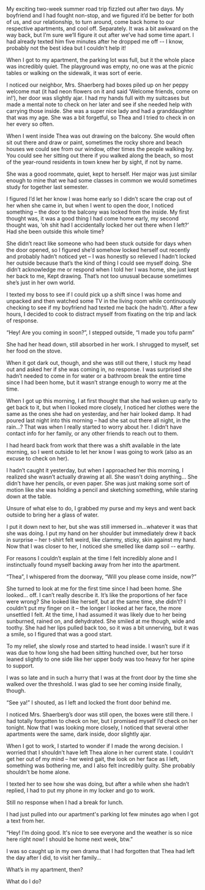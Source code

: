 My exciting two-week summer road trip fizzled out after two days. My boyfriend and I had fought non-stop, and we figured it’d be better for both of us, and our relationship, to turn around, come back home to our respective apartments, and cool off. Separately. It was a bit awkward on the way back, but I’m sure we’ll figure it out after we’ve had some time apart. I had already texted him five minutes after he dropped me off -- I know, probably not the best idea but I couldn't help it!

When I got to my apartment, the parking lot was full, but it the whole place was incredibly quiet. The playground was empty, no one was at the picnic tables or walking on the sidewalk, it was sort of eerie.

I noticed our neighbor, Mrs. Shaerberg had boxes piled up on her peppy welcome mat (it had neon flowers on it and said ‘Welcome friends, come on in!’), her door was slightly ajar. I had my hands full with my suitcases but made a mental note to check on her later and see if she needed help with carrying those inside. She was a super nice lady and had a granddaughter that was my age. She was a bit forgetful, so Thea and I tried to check in on her every so often.

When I went inside Thea was out drawing on the balcony. She would often sit out there and draw or paint, sometimes the rocky shore and beach houses we could see from our window, other times the people walking by. You could see her sitting out there if you walked along the beach, so most of the year-round residents in town knew her by sight, if not by name.

She was a good roommate, quiet, kept to herself. Her major was just similar enough to mine that we had some classes in common we would sometimes study for together last semester.

I figured I’d let her know I was home early so I didn’t scare the crap out of her when she came in, but when I went to open the door, I noticed something – the door to the balcony was locked from the inside. My first thought was, it was a good thing I had come home early, my second thought was, ‘oh shit had I accidentally locked her out there when I left?’ Had she been outside this whole time?

She didn’t react like someone who had been stuck outside for days when the door opened, so I figured she’d somehow locked herself out recently and probably hadn’t noticed yet – I was honestly so relieved I hadn’t locked her outside because that’s the kind of thing I could see myself doing. She didn’t acknowledge me or respond when I told her I was home, she just kept her back to me, Kept drawing. That’s not too unusual because sometimes she’s just in her own world.

I texted my boss to see if I could pick up a shift since I was home and unpacked and then watched some TV in the living room while continuously checking to see if my boyfriend had texted me back (he hadn't). After a few hours, I decided to cook to distract myself from fixating on the trip and lack of response.

“Hey! Are you coming in soon?”, I stepped outside, “I made you tofu parm”

She had her head down, still absorbed in her work. I shrugged to myself, set her food on the stove.

When it got dark out, though, and she was still out there, I stuck my head out and asked her if she was coming in, no response. I was surprised she hadn’t needed to come in for water or a bathroom break the entire time since I had been home, but it wasn’t strange enough to worry me at the time.

When I got up this morning, I at first thought that she had woken up early to get back to it, but when I looked more closely, I noticed her clothes were the same as the ones she had on yesterday, and her hair looked damp. It had poured last night into this morning – had she sat out there all night, in the rain...? That was when I really started to worry about her. I didn’t have contact info for her family, or any other friends to reach out to them.

I had heard back from work that there was a shift available in the late morning, so I went outside to let her know I was going to work (also as an excuse to check on her).

I hadn’t caught it yesterday, but when I approached her this morning, I realized she wasn’t actually drawing at all. She wasn't doing anything... She didn’t have her pencils, or even paper. She was just making some sort of motion like she was holding a pencil and sketching something, while staring down at the table.

Unsure of what else to do, I grabbed my purse and my keys and went back outside to bring her a glass of water.

I put it down next to her, but she was still immersed in...whatever it was that she was doing. I put my hand on her shoulder but immediately drew it back in surprise – her t-shirt felt weird, like clammy, sticky, skin against my hand. Now that I was closer to her, I noticed she smelled like damp soil -- earthy.

For reasons I couldn’t explain at the time I felt incredibly alone and I instinctually found myself backing away from her into the apartment.

“Thea”, I whispered from the doorway, “Will you please come inside, now?”

She turned to look at me for the first time since I had been home. She looked… off. I can’t really describe it. It’s like the proportions of her face were wrong? She looked like herself, but at the same time, she didn’t?  I couldn’t put my finger on it – the longer I looked at her face, the more unsettled I felt. At the time, I had assumed it was likely due to her being sunburned, rained on, and dehydrated. She smiled at me though, wide and toothy. She had her lips pulled back too, so it was a bit unnerving, but it was a smile, so I figured that was a good start.

To my relief, she slowly rose and started to head inside. I wasn’t sure if it was due to how long she had been sitting hunched over, but her torso leaned slightly to one side like her upper body was too heavy for her spine to support.

I was so late and in such a hurry that I was at the front door by the time she walked over the threshold. I was glad to see her coming inside finally, though.

“See ya!” I shouted, as I left and locked the front door behind me.

I noticed Mrs. Shaerberg’s door was still open, the boxes were still there. I had totally forgotten to check on her, but I promised myself I’d check on her tonight. Now that I was looking more closely, I noticed that several other apartments were the same, dark inside, door slightly ajar.

When I got to work, I started to wonder if I made the wrong decision. I worried that I shouldn’t have left Thea alone in her current state. I couldn’t get her out of my mind – her weird gait, the look on her face as I left, something was bothering me, and I also felt incredibly guilty. She probably shouldn’t be home alone.

I texted her to see how she was doing, but after a while when she hadn’t replied, I had to put my phone in my locker and go to work.

Still no response when I had a break for lunch.

I had just pulled into our apartment's parking lot few minutes ago when I got a text from her.

“Hey! I’m doing good. It's nice to see everyone and the weather is so nice here right now! I should be home next week, btw.”

I was so caught up in my own drama that I had forgotten that Thea had left the day after I did, to visit her family…

What’s in my apartment, then?

What do I do?